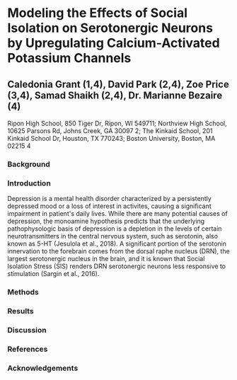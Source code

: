 # Modeling the Effects of Social Isolation on Serotonergic Neurons by Upregulating Calcium-Activated Potassium Channels 

## Caledonia Grant (1,4), David Park (2,4), Zoe Price (3,4),  Samad Shaikh (2,4), Dr. Marianne Bezaire (4)

Ripon High School, 850 Tiger Dr, Ripon, WI 549711; Northview High School, 10625 Parsons Rd, Johns Creek, GA 30097 2; The Kinkaid School, 201 Kinkaid School Dr, Houston, TX 770243;  Boston University, Boston, MA 02215 4

### Background


### Introduction
Depression is a mental health disorder characterized by a persistently depressed mood or a loss of interest in activites, causing a significant impairment in patient's daily lives. While there are many potential causes of depression, the monoamine hypothesis predicts that the underlying pathophysologic basis of depression is a depletion in the levels of certain neurotransmitters in the central nervous system, such as serotonin, also known as 5-HT (Jesulola et al., 2018). A significant portion of the serotonin innervation to the forebrain comes from the dorsal raphe nucleus (DRN), the largest serotonergic nucleus in the brain, and it is known that Social Isolation Stress (SIS) renders DRN serotonergic neurons less responsive to stimulation (Sargin et al., 2016).

### Methods

### Results

### Discussion

### References

### Acknowledgements


```markdown
```

